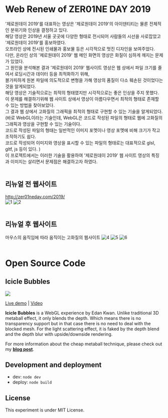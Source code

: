 # Web Renew of ZER01NE DAY 2019

'제로원데이 2019'를 대표하는 영상은 '제로원데이 2019'의 아이덴티티는 물론 전체적인 분위기와 인상을 결정하고 있다. <br>
해당 영상은 2019년 서울 곳곳에 다양한 형태로 전시되어 사람들의 시선을 사로잡았고 '제로원데이 2019'를 홍보하였다.<br>
오프라인 상에 전시된 인쇄물과 홍보물 등은 시각적으로 멋진 디자인을 보여주었다.<br>
다만, 온라인 상의 '제로원데이 2019' 웹 메인 화면의 영상은 화질이 심하게 깨지는 문제가 있었다.<br>
그 원인을 분석해본 결과 '제로원데이 2019' 웹사이트 영상은 웹 상에서 파일 크기를 줄여서 로딩시간과 데이터 등을 최적화하기 위해,<br>
블가피하게 원본 파일에 의도적으로 변형을 가해 영상의 품질이 다소 훼손된 것이었다는 것을 알게되었다.<br>
해당 영상은 기술적으로는 최적의 형태였지만 시각적으로는 좋은 인상을 주지 못했다.<br>
이 문제를 해결하기위해 웹 사이트 상에서 영상이 아름다우면서 최적의 형태로 존재할 수 있는 방법을 찾아보았다.<br>
그 결과 웹 상에서 고화질의 그래픽을 최적의 형태로 구현할 수 있는 기술을 알게되었다.<br>
(바로 WebGL이라는 기술인데, WebGL은 코드로 작성된 파일의 형태로 웹에 고화질의 그래픽과 영상을 구현할 수 있는 기술이다.<br>
코드로 작성된 파일의 형태는 일반적인 이미지 포멧이나 영상 포멧에 비해 크기가 작고 조작하기도 쉽다.<br>
코드로 작성되어 이미지와 영상을 표시할 수 있는 파일의 형태로는 대표적으로 glsl, gltf, js 등이 있다. )<br>
이 프로젝트에서는 이러한 기술을 활용하여 '제로원데이 2019' 웹 사이트 영상의 특징과 이미지는 살리면서 문제점은 해결하고자 하였다.<br>
<br>
## 리뉴얼 전 웹사이트
http://zer01neday.com/2019/<br>
![1](https://user-images.githubusercontent.com/54223902/221042240-7e0497b5-d37b-4a16-b79c-f163911e60d5.png)
![2](https://user-images.githubusercontent.com/54223902/221042282-6db02f78-92cd-47fc-a8c1-b9b6abdc8f88.png)
<br>
<br>
## 리뉴얼 후 웹사이트
마우스의 움직임에 따라 움직이는 고화질의 웹사이트 
![4](https://user-images.githubusercontent.com/54223902/221042448-8c3dbc19-6663-4b10-b292-2a008a0e7131.png)
![5](https://user-images.githubusercontent.com/54223902/221042470-1564615b-5e5f-4353-a4df-1d48ab32235f.png)
![6](https://user-images.githubusercontent.com/54223902/221042478-909f08bc-6f0b-41cc-b6e1-4558a45ae1f0.png)
<br>
<br>
# Open Source Code
## Icicle Bubbles

![](https://raw.githubusercontent.com/edankwan/Icicle-Bubbles/master/app/images/screenshot.jpg)

[Live demo](http://www.edankwan.com/experiments/icicle-bubbles/) | [Video](https://www.youtube.com/watch?v=EWe-3dbFkBY)

**Icicle Bubbles** is a WebGL experience by Edan Kwan. Unlike traditional 3D metaball effect, it only blends the depth. Which means there is no transparency support but in that case there is no need to deal with the blocked mesh. For the light scattering effect, it is faked by the depth blend and the depth blur with upside/downside rendering.

For more information about the cheap metaball technique, please check out my **[blog post](http://blog.edankwan.com/post/fake-and-cheap-3d-metaball)**.

## Development and deployment
- dev: `node dev`
- deploy: `node build`

## License
This experiment is under MIT License.



